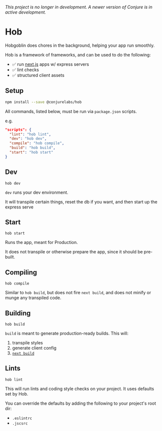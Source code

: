 *This project is no longer in development. A newer version of Conjure is in active development.*

# Hob

Hobgoblin does chores in the background, helping your app run smoothly.

Hob is a framework of frameworks, and can be used to do the following:

- :white_check_mark: run [next.js](https://github.com/zeit/next.js) apps w/ express servers
- :white_check_mark: lint checks
- :white_check_mark: structured client assets

## Setup

```sh
npm install --save @conjurelabs/hob
```

All commands, listed below, must be run via `package.json` scripts.

e.g.

```json
"scripts": {
  "lint": "hob lint",
  "dev": "hob dev",
  "compile": "hob compile",
  "build": "hob build",
  "start": "hob start"
}
```
## Dev

`hob dev`

`dev` runs your dev environment.

It will transpile certain things, reset the db if you want, and then start up the express serve

## Start

`hob start`

Runs the app, meant for Production.

It does not transpile or otherwise prepare the app, since it should be pre-built.

## Compiling

`hob compile`

Similar to `hob build`, but does not fire `next build`, and does not minify or munge any transpiled code.

## Building

`hob build`

`build` is meant to generate production-ready builds. This will:

1. transpile styles
2. generate client config
3. [`next build`](https://github.com/zeit/next.js#production-deployment)

## Lints

`hob lint`

This will run lints and coding style checks on your project. It uses defaults set by Hob.

You can override the defaults by adding the following to your project's root dir:

- `.eslintrc`
- `.jscsrc`
